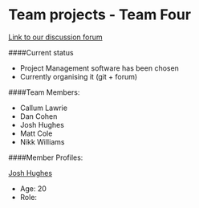 Team projects - Team Four
==============

[Link to our discussion forum](http://team.faemir.co.uk)

####Current status

* Project Management software has been chosen
* Currently organising it (git + forum)

####Team Members:

* Callum Lawrie
* Dan Cohen
* Josh Hughes
* Matt Cole
* Nikk Williams

####Member Profiles:

[Josh Hughes](/profile_pics/JH_profile.jpg)
* Age: 20
* Role:  


